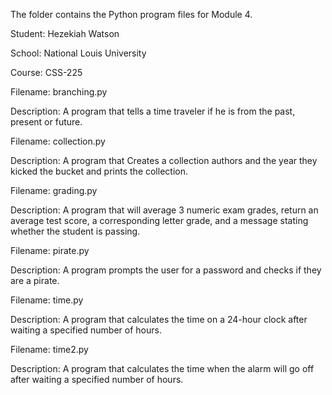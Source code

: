 The folder contains the Python program files for Module 4.

Student: Hezekiah Watson

School: National Louis University

Course: CSS-225


Filename: branching.py

Description: A program that tells a time traveler if he is from the past, present or future.

Filename: collection.py

Description: A program that Creates a collection authors and the year they kicked the bucket and prints the collection.

Filename: grading.py

Description: A program that will average 3 numeric exam grades, return an average test score, a corresponding letter grade, and a message stating whether the student is passing.

Filename: pirate.py

Description: A program prompts the user for a password and checks if they are a pirate. 

Filename: time.py

Description: A program that calculates the time on a 24-hour clock after waiting a specified number of hours.

Filename: time2.py

Description: A program that calculates the time when the alarm will go off after waiting a specified number of hours.
